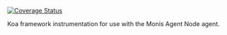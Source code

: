 [![Coverage Status](https://coveralls.io/repos/github/monisagent/node-monisagent-koa/badge.svg?branch=psvet%2Fcoveralls)](https://coveralls.io/github/monisagent/node-monisagent-koa?branch=psvet%2Fcoveralls)

Koa framework instrumentation for use with the Monis Agent Node agent.

